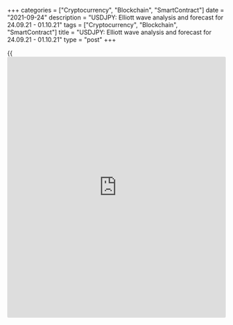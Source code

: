 +++
categories = ["Cryptocurrency", "Blockchain", "SmartContract"]
date = "2021-09-24"
description = "USDJPY: Elliott wave analysis and forecast for 24.09.21 - 01.10.21"
tags = ["Cryptocurrency", "Blockchain", "SmartContract"]
title = "USDJPY: Elliott wave analysis and forecast for 24.09.21 - 01.10.21"
type = "post"
+++

{{<iframe id="large-banner" src="https://www.bounty.group/#slide=27.0" width="100%" height="600" scrolling="no" style="border: 0px solid rgb(216, 221, 230); border-radius: 3px;">}}

2021-09-24

2021-09-24

USDJPY: Elliott wave analysis and forecast for 24.09.21 – 01.10.21Alex
Geuta

 **Main scenario:** consider short positions from corrections below the
level of 111.68 with a target of 107.16 – 106.07.

 **Alternative scenario:** breakout and consolidation above the level of
111.68 will allow the pair to continue rising to the levels of 113.50 –
115.00.

 **Analysis:** Daily chart: apparently, a descending correction of
larger degree finished forming as wave B, and wave С started developing,
with the first wave (1) of С forming inside. The third wave of smaller
degree 3 of (1) continues developing on the H4 chart, with wave i of 3
formed and a downside correction developing as wave ii of 3 inside. On
the H1 chart, wave (b) of ii appears to be finishing development with
wave c of (b) forming inside. If the presumption is correct, then after
wave (b) of ii is formed, the pair will continue to drop to the levels
of 107.16 – 106.07. The level of 111.68 is critical in this scenario as
a breakout will enable the pair to continue growing to the levels of
113.50 – 115.00.

* * *

* * *

## Price chart of USDJPY in real time mode

The content of this article reflects the author’s opinion and does not
necessarily reflect the official position of LiteForex. The material
published on this page is provided for informational purposes only and
should not be considered as the provision of investment advice for the
purposes of Directive 2004/39/EC.

Rate this article:

{{value}}

( {{count}} {{title}} )